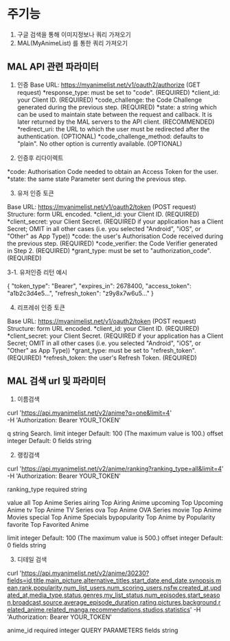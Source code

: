 # 주기능

1. 구글 검색을 통해 이미지정보나 쿼리 가져오기
2. MAL(MyAnimeList) 를 통한 쿼리 가져오기 



## MAL API 관련 파라미터 ##

1. 인증
Base URL: https://myanimelist.net/v1/oauth2/authorize (GET request)
*response_type: must be set to "code". (REQUIRED)
*client_id: your Client ID. (REQUIRED)
*code_challenge: the Code Challenge generated during the previous step. (REQUIRED)
*state: a string which can be used to maintain state between the request and callback. It is later returned by the MAL servers to the API client. (RECOMMENDED)
*redirect_uri: the URL to which the user must be redirected after the authentication. (OPTIONAL)
*code_challenge_method: defaults to "plain". No other option is currently available. (OPTIONAL)


2. 인증후 리다이렉트

*code: Authorisation Code needed to obtain an Access Token for the user.
*state: the same state Parameter sent during the previous step.

3. 유저 인증 토큰

Base URL: https://myanimelist.net/v1/oauth2/token (POST request)
Structure: form URL encoded.
*client_id: your Client ID. (REQUIRED)
*client_secret: your Client Secret. (REQUIRED if your application has a Client Secret; OMIT in all other cases (i.e. you selected "Android", "iOS", or "Other" as App Type))
*code: the user's Authorisation Code received during the previous step. (REQUIRED)
*code_verifier: the Code Verifier generated in Step 2. (REQUIRED)
*grant_type: must be set to "authorization_code". (REQUIRED)


3-1. 유저인증 리턴 예시

{
    "token_type":    "Bearer",
    "expires_in":    2678400,
    "access_token":  "a1b2c3d4e5...",
    "refresh_token": "z9y8x7w6u5..."
}


4. 리프레쉬 인증 토큰

Base URL: https://myanimelist.net/v1/oauth2/token (POST request)
Structure: form URL encoded.
*client_id: your Client ID. (REQUIRED)
*client_secret: your Client Secret. (REQUIRED if your application has a Client Secret; OMIT in all other cases (i.e. you selected "Android", "iOS", or "Other" as App Type))
*grant_type: must be set to "refresh_token". (REQUIRED)
*refresh_token: the user's Refresh Token. (REQUIRED)




## MAL 검색 url 및 파라미터 ##

1. 이름검색

curl 'https://api.myanimelist.net/v2/anime?q=one&limit=4' \
-H 'Authorization: Bearer YOUR_TOKEN'


q	string Search.
limit	integer Default: 100 (The maximum value is 100.)
offset	integer Default: 0
fields	string

2. 랭킹검색

curl 'https://api.myanimelist.net/v2/anime/ranking?ranking_type=all&limit=4' \
-H 'Authorization: Bearer YOUR_TOKEN'

ranking_type required string 

value  all	Top Anime Series 
       airing	Top Airing Anime 
       upcoming	Top Upcoming Anime 
       tv	Top Anime TV Series
       ova	Top Anime OVA Series
       movie	Top Anime Movies
       special	Top Anime Specials
       bypopularity	Top Anime by Popularity
       favorite	Top Favorited Anime

limit	integer Default: 100 (The maximum value is 500.)
offset	integer Default: 0
fields	string

3. 디테일 검색

curl 'https://api.myanimelist.net/v2/anime/30230?fields=id,title,main_picture,alternative_titles,start_date,end_date,synopsis,mean,rank,popularity,num_list_users,num_scoring_users,nsfw,created_at,updated_at,media_type,status,genres,my_list_status,num_episodes,start_season,broadcast,source,average_episode_duration,rating,pictures,background,related_anime,related_manga,recommendations,studios,statistics' -H 'Authorization: Bearer YOUR_TOKEN'


anime_id required integer QUERY PARAMETERS
fields	string

